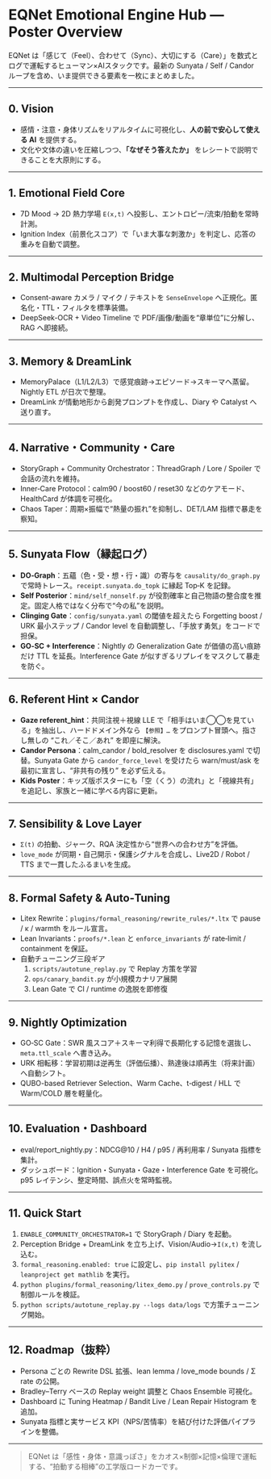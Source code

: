 # EQNet Emotional Engine Hub — Poster Overview

EQNet は「感じて（Feel）、合わせて（Sync）、大切にする（Care）」を数式とログで運転するヒューマン×AIスタックです。最新の Sunyata / Self / Candor ループを含め、いま提供できる要素を一枚にまとめました。

---

## 0. Vision
- 感情・注意・身体リズムをリアルタイムに可視化し、**人の前で安心して使える AI** を提供する。
- 文化や文体の違いを圧縮しつつ、**「なぜそう答えたか」** をレシートで説明できることを大原則にする。

---

## 1. Emotional Field Core
- 7D Mood → 2D 熱力学場 `E(x,t)` へ投影し、エントロピー/流束/拍動を常時計測。
- Ignition Index（前景化スコア）で「いま大事な刺激か」を判定し、応答の重みを自動で調整。

---

## 2. Multimodal Perception Bridge
- Consent-aware カメラ / マイク / テキストを `SenseEnvelope` へ正規化。匿名化・TTL・フィルタを標準装備。
- DeepSeek-OCR + Video Timeline で PDF/画像/動画を“章単位”に分解し、RAG へ即接続。

---

## 3. Memory & DreamLink
- MemoryPalace（L1/L2/L3）で感覚痕跡→エピソード→スキーマへ蒸留。Nightly ETL が日次で整理。
- DreamLink が情動地形から創発プロンプトを作成し、Diary や Catalyst へ送り直す。

---

## 4. Narrative・Community・Care
- StoryGraph + Community Orchestrator：ThreadGraph / Lore / Spoiler で会話の流れを維持。
- Inner‑Care Protocol：calm90 / boost60 / reset30 などのケアモード、HealthCard が体調を可視化。
- Chaos Taper：周期×振幅で“熱量の振れ”を抑制し、DET/LAM 指標で暴走を察知。

---

## 5. Sunyata Flow（縁起ログ）
- **DO‑Graph**：五蘊（色・受・想・行・識）の寄与を `causality/do_graph.py` で常時トレース。`receipt.sunyata.do_topk` に縁起 Top‑K を記録。
- **Self Posterior**：`mind/self_nonself.py` が役割確率と自己物語の整合度を推定。固定人格ではなく分布で“今の私”を説明。
- **Clinging Gate**：`config/sunyata.yaml` の閾値を超えたら Forgetting boost / URK 最小ステップ / Candor level を自動調整し、「手放す勇気」をコードで担保。
- **GO‑SC + Interference**：Nightly の Generalization Gate が価値の高い痕跡だけ TTL を延長。Interference Gate が似すぎるリプレイをマスクして暴走を防ぐ。

---

## 6. Referent Hint × Candor
- **Gaze referent_hint**：共同注視＋視線 LLE で「相手はいま◯◯を見ている」を抽出し、ハードドメイン外なら `【参照】…` をプロンプト冒頭へ。指さし無しの “これ／そこ／あれ” を即座に解決。
- **Candor Persona**：calm_candor / bold_resolver を disclosures.yaml で切替。Sunyata Gate から `candor_force_level` を受けたら warn/must/ask を最初に宣言し、“非共有の残り” を必ず伝える。
- **Kids Poster**：キッズ版ポスターにも「空（くう）の流れ」と「視線共有」を追記し、家族と一緒に学べる内容に更新。

---

## 7. Sensibility & Love Layer
- `Σ(t)` の拍動、ジャーク、RQA 決定性から“世界への合わせ方”を評価。
- `love_mode` が同期・自己開示・保護シグナルを合成し、Live2D / Robot / TTS まで一貫したふるまいを生成。

---

## 8. Formal Safety & Auto‑Tuning
- Litex Rewrite：`plugins/formal_reasoning/rewrite_rules/*.ltx` で pause / κ / warmth をルール宣言。
- Lean Invariants：`proofs/*.lean` と `enforce_invariants` が rate‑limit / containment を保証。
- 自動チューニング三段ギア  
  1. `scripts/autotune_replay.py` で Replay 方策を学習  
  2. `ops/canary_bandit.py` が小規模カナリア展開  
  3. Lean Gate で CI / runtime の逸脱を即修復

---

## 9. Nightly Optimization
- GO‑SC Gate：SWR 風スコア＋スキーマ利得で長期化する記憶を選抜し、`meta.ttl_scale` へ書き込み。
- URK 相転移：学習初期は逆再生（評価伝播）、熟達後は順再生（将来計画）へ自動シフト。
- QUBO-based Retriever Selection、Warm Cache、t‑digest / HLL で Warm/COLD 層を軽量化。

---

## 10. Evaluation・Dashboard
- eval/report_nightly.py：NDCG@10 / H4 / p95 / 再利用率 / Sunyata 指標を集計。
- ダッシュボード：Ignition・Sunyata・Gaze・Interference Gate を可視化。p95 レイテンシ、整定時間、誤点火を常時監視。

---

## 11. Quick Start
1. `ENABLE_COMMUNITY_ORCHESTRATOR=1` で StoryGraph / Diary を起動。
2. Perception Bridge + DreamLink を立ち上げ、Vision/Audio→`I(x,t)` を流し込む。
3. `formal_reasoning.enabled: true` に設定し、`pip install pylitex` / `leanproject get mathlib` を実行。
4. `python plugins/formal_reasoning/litex_demo.py` / `prove_controls.py` で制御ルールを検証。
5. `python scripts/autotune_replay.py --logs data/logs` で方策チューニング開始。

---

## 12. Roadmap（抜粋）
- Persona ごとの Rewrite DSL 拡張、lean lemma / love_mode bounds / Σ rate の公開。
- Bradley–Terry ベースの Replay weight 調整と Chaos Ensemble 可視化。
- Dashboard に Tuning Heatmap / Bandit Live / Lean Repair Histogram を追加。
- Sunyata 指標と実サービス KPI（NPS/苦情率）を結び付けた評価パイプラインを整備。

---

> EQNet は「感性・身体・意識っぽさ」をカオス×制御×記憶×倫理で運転する、“拍動する相棒”の工学版ロードカーです。
